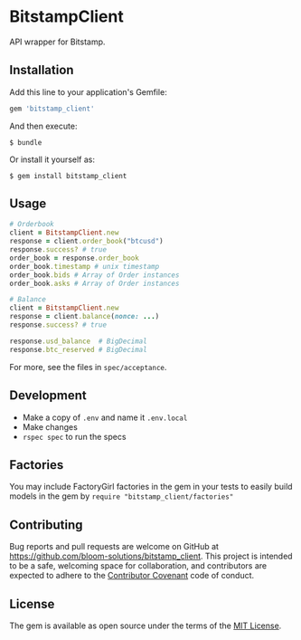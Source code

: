 # BitstampClient

API wrapper for Bitstamp.

## Installation

Add this line to your application's Gemfile:

```ruby
gem 'bitstamp_client'
```

And then execute:

    $ bundle

Or install it yourself as:

    $ gem install bitstamp_client

## Usage

```ruby
# Orderbook
client = BitstampClient.new
response = client.order_book("btcusd")
response.success? # true
order_book = response.order_book
order_book.timestamp # unix timestamp
order_book.bids # Array of Order instances
order_book.asks # Array of Order instances
```

```ruby
# Balance
client = BitstampClient.new
response = client.balance(nonce: ...)
response.success? # true

response.usd_balance  # BigDecimal
response.btc_reserved # BigDecimal
```

For more, see the files in `spec/acceptance`.

## Development

- Make a copy of `.env` and name it `.env.local`
- Make changes
- `rspec spec` to run the specs

## Factories

You may include FactoryGirl factories in the gem in your tests to easily build models in the gem by `require "bitstamp_client/factories"`

## Contributing

Bug reports and pull requests are welcome on GitHub at https://github.com/bloom-solutions/bitstamp_client. This project is intended to be a safe, welcoming space for collaboration, and contributors are expected to adhere to the [Contributor Covenant](http://contributor-covenant.org) code of conduct.


## License

The gem is available as open source under the terms of the [MIT License](http://opensource.org/licenses/MIT).

